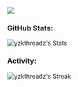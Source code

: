 <p align="left">
  <a href="https://skillicons.dev">
    <img src="https://skillicons.dev/icons?i=ts,js,react,nextjs,redux,tailwind,materialui" />
  </a>
</p>

<h3 align="left">GitHub Stats:</h3>
 
![yzkthreadz's Stats](https://github-readme-stats.vercel.app/api?username=yzkthreadz&theme=midnight-purple&show_icons=true&hide_border=true&count_private=true)



<h3 align="left">Activity:</h3>

![yzkthreadz's Streak](https://github-readme-streak-stats.herokuapp.com/?user=yzkthreadz&theme=midnight-purple&hide_border=true)
